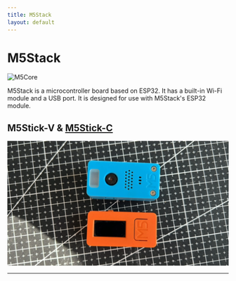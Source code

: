 ```yaml
---
title: M5Stack
layout: default
---
```


# M5Stack

![M5Core](https://docs.makerfactory.io/images/m5stack/product_pics/core/basic/basic_03.jpg)

M5Stack is a microcontroller board based on ESP32. It has a built-in Wi-Fi module and a USB port. It is designed for use with M5Stack's ESP32 module.

## M5Stick-V & [M5Stick-C](./m5stick-c)

![](./m5stick.webp)

---